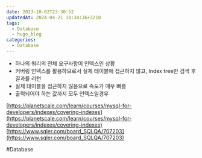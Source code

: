 ```yaml
---
date: 2023-10-02T23:30:52
updatedAt: 2024-04-21 18:34:36+3210
tags:
  - Database
  - hugo_blog
categories:
  - Database
---
```

- 하나의 쿼리의 전체 요구사항이 인덱스인 상황
- 커버링 인덱스를 활용하므로서 실제 테이블에 접근하지 않고, Index tree만 검색 후 결과를 리턴
- 실제 테이블을 접근하지 않음으로 속도가 매우 빠름
- 출력되어야 하는 값까지 모두 인덱스일경우

[https://planetscale.com/learn/courses/mysql-for-developers/indexes/covering-indexes](https://planetscale.com/learn/courses/mysql-for-developers/indexes/covering-indexes)  
[https://www.sqler.com/board_SQLQA/707203](https://www.sqler.com/board_SQLQA/707203)

#Database 